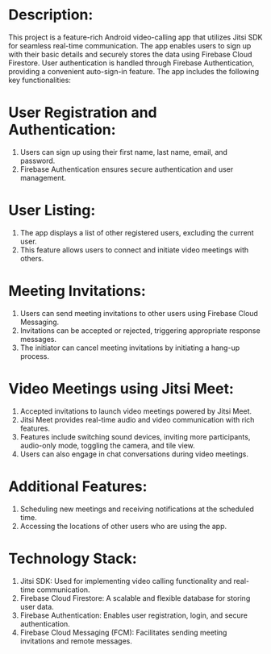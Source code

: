 # Description:
This project is a feature-rich Android video-calling app that utilizes Jitsi SDK for seamless real-time communication. The app enables users to sign up with their basic details and securely stores the data using Firebase Cloud Firestore. User authentication is handled through Firebase Authentication, providing a convenient auto-sign-in feature. The app includes the following key functionalities:

# User Registration and Authentication:

1. Users can sign up using their first name, last name, email, and password.
2. Firebase Authentication ensures secure authentication and user management.

# User Listing:

1. The app displays a list of other registered users, excluding the current user.
2. This feature allows users to connect and initiate video meetings with others.

# Meeting Invitations:

1. Users can send meeting invitations to other users using Firebase Cloud Messaging.
2. Invitations can be accepted or rejected, triggering appropriate response messages.
3. The initiator can cancel meeting invitations by initiating a hang-up process.

# Video Meetings using Jitsi Meet:

1. Accepted invitations to launch video meetings powered by Jitsi Meet.
2. Jitsi Meet provides real-time audio and video communication with rich features.
3. Features include switching sound devices, inviting more participants, audio-only mode, toggling the camera, and tile view.
4. Users can also engage in chat conversations during video meetings.

# Additional Features:

1. Scheduling new meetings and receiving notifications at the scheduled time.
2. Accessing the locations of other users who are using the app.

# Technology Stack:

1. Jitsi SDK: Used for implementing video calling functionality and real-time communication.
2. Firebase Cloud Firestore: A scalable and flexible database for storing user data.
3. Firebase Authentication: Enables user registration, login, and secure authentication.
4. Firebase Cloud Messaging (FCM): Facilitates sending meeting invitations and remote messages.
